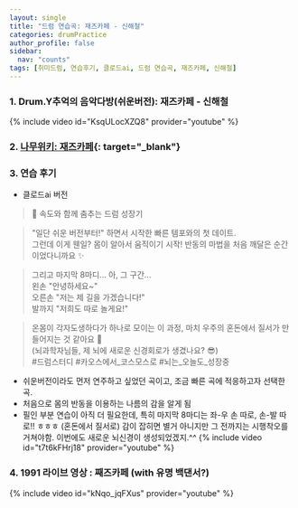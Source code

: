 ```yaml
---
layout: single
title: "드럼 연습곡: 재즈카페 - 신해철"
categories: drumPractice
author_profile: false
sidebar:
  nav: "counts"
tags: [취미드럼, 연습후기, 클로드ai, 드럼 연습곡, 재즈카페, 신해철]
---
```


### 1. Drum.Y추억의 음악다방(쉬운버전): 재즈카페 - 신해철
{% include video id="KsqULocXZQ8" provider="youtube" %}

### 2. [나무위키: 재즈카페](https://namu.wiki/w/%EC%9E%AC%EC%A6%88%20%EC%B9%B4%ED%8E%98?from=%EC%9E%AC%EC%A6%88%EC%B9%B4%ED%8E%98){: target="_blank"}

### 3. 연습 후기
- 클로드ai 버전
>🥁 속도와 함께 춤추는 드럼 성장기

>"일단 쉬운 버전부터!" 하면서 시작한 빠른 템포와의 첫 데이트.<br>
>그런데 이게 웬일? 몸이 알아서 움직이기 시작! 반동의 마법을 처음 깨달은 순간이었다니까요 ✨

>그리고 마지막 8마디... 아, 그 구간...<br>
>왼손 "안녕하세요~"<br>
>오른손 "저는 제 길을 가겠습니다!"<br>
>발까지 "저희도 따로 놀게요!"

>온몸이 각자도생하다가 하나로 모이는 이 과정, 마치 우주의 혼돈에서 질서가 만들어지는 것 같아요 🌌<br>
>(뇌과학자님들, 제 뇌에 새로운 신경회로가 생겼나요? 😎)<br>
>#드럼스터디 #카오스에서_코스모스로 #뇌는_오늘도_성장중

- 쉬운버전이라도 먼저 연주하고 싶었던 곡이고, 조금 빠른 곡에 적응하고자 선택한 곡.
- 처음으로 몸의 반동을 이용하는 나름의 감을 알게 됨
- 필인 부분 연습이 아직 더 필요한데, 특히 마지막 8마디는 좌-우 손 따로, 손-발 따로!! ㅎㅎㅎ (혼돈에서 질서로) 감이 잡히면 별거 아니지만 그 전까지는 시행착오를 거쳐야함. 이번에도 새로운 뇌신경이 생성되었겠지.^^
{% include video id="t7t6kFHrj18" provider="youtube" %}

### 4. 1991 라이브 영상 : 째즈카페 (with 유명 백댄서?)
{% include video id="kNqo_jqFXus" provider="youtube" %}
